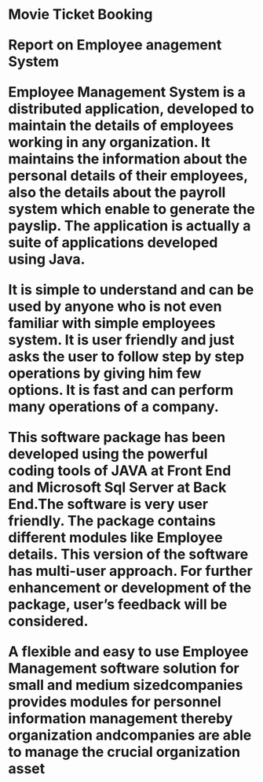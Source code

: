 <h1>Movie Ticket Booking
 
Report on Employee anagement System
 
Employee Management System is a distributed application, developed to maintain the details of employees working in any organization. It maintains the information about the personal details of their employees, also the details about the payroll system which enable to generate the payslip. The application is actually a suite of applications developed using Java.

It is simple to understand and can be used by anyone who is not even familiar with simple employees system. It is user friendly and just asks the user to follow step by step operations by giving him few options. It is fast and can perform many operations of a company.

This software package has been developed using the powerful coding tools of JAVA at Front End and Microsoft Sql Server at Back End.The software is very user friendly.  The package contains different modules like Employee details. This version of the software has multi-user approach. For further enhancement or development of the package, user’s feedback will be considered.
  
A flexible and easy to use Employee Management software solution for small and medium sizedcompanies provides modules for personnel information management thereby organization andcompanies are able to manage the crucial organization asset
 
